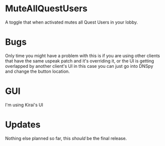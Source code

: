 # MuteAllQuestUsers

A toggle that when activated mutes all Quest Users in your lobby.

# Bugs

Only time you might have a problem with this is if you are using other clients that have the same uspeak patch and it's overriding it, or the UI is getting overlapped by another client's UI in this case you can just go into DNSpy and change the button location.

# GUI

I'm using Kirai's UI

# Updates

Nothing else planned so far, this *should* be the final release. 
